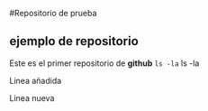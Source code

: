 #Repositorio de prueba
## ejemplo de repositorio
Este es el primer repositorio de **github**
 `ls -la`
 	ls -la
 	
Linea añadida

Linea nueva